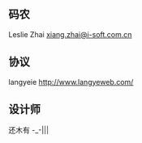 ## 码农

Leslie Zhai <xiang.zhai@i-soft.com.cn>


## 协议

langyeie http://www.langyeweb.com/


## 设计师

还木有 -_-|||

